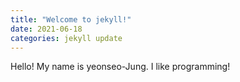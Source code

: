 ```yaml
---
title: "Welcome to jekyll!"
date: 2021-06-18
categories: jekyll update
---
```

Hello! My name is yeonseo-Jung.
I like programming! 

